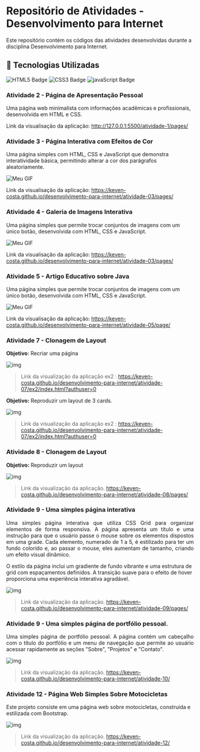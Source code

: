 # Repositório de Atividades - Desenvolvimento para Internet

Este repositório contém os códigos das atividades desenvolvidas durante a disciplina Desenvolvimento para Internet. 

## 🚀 Tecnologias Utilizadas
![HTML5 Badge](https://img.shields.io/badge/HTML5-E34F26?style=for-the-badge&logo=html5&logoColor=white) ![CSS3 Badge](https://img.shields.io/badge/CSS3-1572B6?style=for-the-badge&logo=css3&logoColor=white) ![javaScript Badge](https://img.shields.io/badge/JavaScript-F7DF1E?style=for-the-badge&logo=javascript&logoColor=black)

### Atividade 2 - Página de Apresentação Pessoal
Uma página web minimalista com informações acadêmicas e profissionais, desenvolvida em HTML e CSS.

Link da visualisação da aplicação: http://127.0.0.1:5500/atividade-1/pages/

### Atividade 3 - Página Interativa com Efeitos de Cor
Uma página simples com HTML, CSS e JavaScript que demonstra interatividade básica, permitindo alterar a cor dos parágrafos aleatoriamente.

![Meu GIF](/atividade-03/atividade-3.gif)

Link da visualisação da aplicação: https://keven-costa.github.io/desenvolvimento-para-internet/atividade-03/pages/


### Atividade 4 - Galeria de Imagens Interativa
Uma página simples que permite trocar conjuntos de imagens com um único botão, desenvolvida com HTML, CSS e JavaScript.


![Meu GIF](/atividade-04/atividade-04.gif)

Link da visualisação da aplicação: https://keven-costa.github.io/desenvolvimento-para-internet/atividade-03/pages/



### Atividade 5 - Artigo Educativo sobre Java
Uma página simples que permite trocar conjuntos de imagens com um único botão, desenvolvida com HTML, CSS e JavaScript.


![Meu GIF](/atividade-05/atividade-05.gif)

Link da visualisação da aplicação: https://keven-costa.github.io/desenvolvimento-para-internet/atividade-05/page/


### Atividade 7 - Clonagem de Layout
**Objetivo**: Recriar uma página 


![img](atividade-07/atividade-07-ex1.png)

> Link da visualização da aplicação ex2 : https://keven-costa.github.io/desenvolvimento-para-internet/atividade-07/ex2/index.html?authuser=0
>


**Objetivo:** Reproduzir um layout de 3 cards.

![img](atividade-07/atividade-07-ex2.png)

> Link da visualização da aplicação ex2 : https://keven-costa.github.io/desenvolvimento-para-internet/atividade-07/ex2/index.html?authuser=0
>

### Atividade 8 - Clonagem de Layout


**Objetivo:** Reproduzir um layout


![img](atividade-08/atividade-08.png)

> Link da visualização da aplicação. https://keven-costa.github.io/desenvolvimento-para-internet/atividade-08/pages/



### Atividade 9 - Uma simples página interativa


<p align="justify">
  Uma simples página interativa que utiliza CSS Grid para organizar elementos de forma responsiva. A página apresenta um título e uma instrução para que o usuário passe o mouse sobre os elementos dispostos em uma grade. Cada elemento, numerado de 1 a 5, é estilizado para ter um fundo colorido e, ao passar o mouse, eles aumentam de tamanho, criando um efeito visual dinâmico.

O estilo da página inclui um gradiente de fundo vibrante e uma estrutura de grid com espaçamentos definidos. A transição suave para o efeito de hover proporciona uma experiência interativa agradável.
</p>


![img](atividade-09/atividade-09.gif)

> Link da visualização da aplicação. https://keven-costa.github.io/desenvolvimento-para-internet/atividade-09/pages/


### Atividade 9 - Uma simples página de portfólio pessoal.

<p align="justify">
Uma simples página de portfólio pessoal. A página contém um cabeçalho com o título do portfólio e um menu de navegação que permite ao usuário acessar rapidamente as seções "Sobre", "Projetos" e "Contato".
</p>

![img](atividade-10/atividade-10.gif)

> Link da visualização da aplicação. https://keven-costa.github.io/desenvolvimento-para-internet/atividade-10/

### Atividade 12 - Página Web Simples Sobre Motocicletas


Este projeto consiste em uma página web sobre motocicletas, construída e estilizada com Bootstrap.

![img](atividade-12/atividade-12.gif)

> Link da visualização da aplicação. https://keven-costa.github.io/desenvolvimento-para-internet/atividade-12/